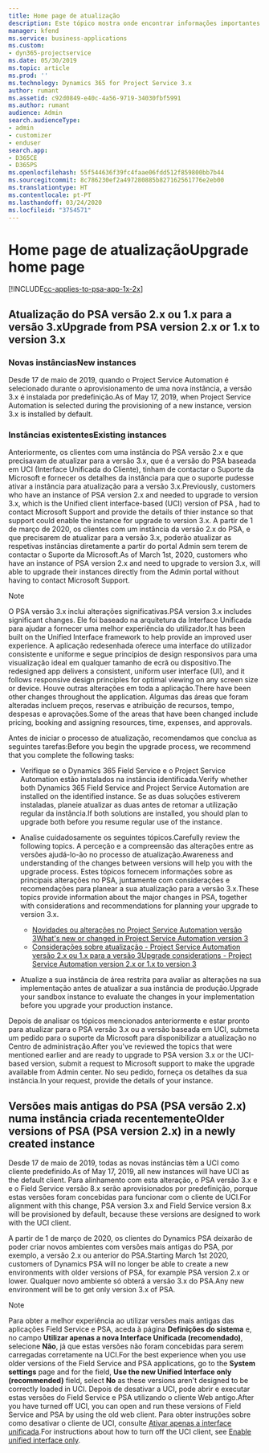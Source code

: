 ```yaml
---
title: Home page de atualização
description: Este tópico mostra onde encontrar informações importantes sobre os recursos novos e alterados no Dynamics 365 Project Service Automation e o processo de atualização para a versão mais recente.
manager: kfend
ms.service: business-applications
ms.custom:
- dyn365-projectservice
ms.date: 05/30/2019
ms.topic: article
ms.prod: ''
ms.technology: Dynamics 365 for Project Service 3.x
author: rumant
ms.assetid: c92d0849-e40c-4a56-9719-34030fbf5991
ms.author: rumant
audience: Admin
search.audienceType:
- admin
- customizer
- enduser
search.app:
- D365CE
- D365PS
ms.openlocfilehash: 55f544636f39fc4faae06fdd512f859800bb7b44
ms.sourcegitcommit: 8c786230ef2a497280885b827162561776e2eb00
ms.translationtype: HT
ms.contentlocale: pt-PT
ms.lasthandoff: 03/24/2020
ms.locfileid: "3754571"
---
```

# <a name="upgrade-home-page"></a><span data-ttu-id="b52fd-103">Home page de atualização</span><span class="sxs-lookup"><span data-stu-id="b52fd-103">Upgrade home page</span></span>

[!INCLUDE[cc-applies-to-psa-app-1x-2x](../includes/cc-applies-to-psa-app-1x-2x.md)]

## <a name="upgrade-from-psa-version-2x-or-1x-to-version-3x"></a><span data-ttu-id="b52fd-104">Atualização do PSA versão 2.x ou 1.x para a versão 3.x</span><span class="sxs-lookup"><span data-stu-id="b52fd-104">Upgrade from PSA version 2.x or 1.x to version 3.x</span></span>

### <a name="new-instances"></a><span data-ttu-id="b52fd-105">Novas instâncias</span><span class="sxs-lookup"><span data-stu-id="b52fd-105">New instances</span></span>

<span data-ttu-id="b52fd-106">Desde 17 de maio de 2019, quando o Project Service Automation é selecionado durante o aprovisionamento de uma nova instância, a versão 3.x é instalada por predefinição.</span><span class="sxs-lookup"><span data-stu-id="b52fd-106">As of May 17, 2019, when Project Service Automation is selected during the provisioning of a new instance, version 3.x is installed by default.</span></span>

### <a name="existing-instances"></a><span data-ttu-id="b52fd-107">Instâncias existentes</span><span class="sxs-lookup"><span data-stu-id="b52fd-107">Existing instances</span></span>

<span data-ttu-id="b52fd-108">Anteriormente, os clientes com uma instância do PSA versão 2.x e que precisavam de atualizar para a versão 3.x, que é a versão do PSA baseada em UCI (Interface Unificada do Cliente), tinham de contactar o Suporte da Microsoft e fornecer os detalhes da instância para que o suporte pudesse ativar a instância para atualização para a versão 3.x.</span><span class="sxs-lookup"><span data-stu-id="b52fd-108">Previously, customers who have an instance of PSA version 2.x and needed to upgrade to version 3.x, which is the Unified client interface-based (UCI) version of PSA , had to contact Microsoft Support and provide the details of thier instance so that support could enable the instance for upgrade to version 3.x.</span></span> <span data-ttu-id="b52fd-109">A partir de 1 de março de 2020, os clientes com um instância da versão 2.x do PSA, e que precisarem de atualizar para a versão 3.x, poderão atualizar as respetivas instâncias diretamente a partir do portal Admin sem terem de contactar o Suporte da Microsoft.</span><span class="sxs-lookup"><span data-stu-id="b52fd-109">As of March 1st, 2020, customers who have an instance of PSA version 2.x and need to upgrade to version 3.x, will able to upgrade their instances directly from the Admin portal without having to contact Microsoft Support.</span></span>  

> [!NOTE]
> <span data-ttu-id="b52fd-110">O PSA versão 3.x inclui alterações significativas.</span><span class="sxs-lookup"><span data-stu-id="b52fd-110">PSA version 3.x includes significant changes.</span></span> <span data-ttu-id="b52fd-111">Ele foi baseado na arquitetura da Interface Unificada para ajudar a fornecer uma melhor experiência do utilizador.</span><span class="sxs-lookup"><span data-stu-id="b52fd-111">It has been built on the Unified Interface framework to help provide an improved user experience.</span></span> <span data-ttu-id="b52fd-112">A aplicação redesenhada oferece uma interface do utilizador consistente e uniforme e segue princípios de design responsivos para uma visualização ideal em qualquer tamanho de ecrã ou dispositivo.</span><span class="sxs-lookup"><span data-stu-id="b52fd-112">The redesigned app delivers a consistent, uniform user interface (UI), and it follows responsive design principles for optimal viewing on any screen size or device.</span></span> <span data-ttu-id="b52fd-113">Houve outras alterações em toda a aplicação.</span><span class="sxs-lookup"><span data-stu-id="b52fd-113">There have been other changes throughout the application.</span></span> <span data-ttu-id="b52fd-114">Algumas das áreas que foram alteradas incluem preços, reservas e atribuição de recursos, tempo, despesas e aprovações.</span><span class="sxs-lookup"><span data-stu-id="b52fd-114">Some of the areas that have been changed include pricing, booking and assigning resources, time, expenses, and approvals.</span></span>

<span data-ttu-id="b52fd-115">Antes de iniciar o processo de atualização, recomendamos que conclua as seguintes tarefas:</span><span class="sxs-lookup"><span data-stu-id="b52fd-115">Before you begin the upgrade process, we recommend that you complete the following tasks:</span></span>

- <span data-ttu-id="b52fd-116">Verifique se o Dynamics 365 Field Service e o Project Service Automation estão instalados na instância identificada.</span><span class="sxs-lookup"><span data-stu-id="b52fd-116">Verify whether both Dynamics 365 Field Service and Project Service Automation are installed on the identified instance.</span></span> <span data-ttu-id="b52fd-117">Se as duas soluções estiverem instaladas, planeie atualizar as duas antes de retomar a utilização regular da instância.</span><span class="sxs-lookup"><span data-stu-id="b52fd-117">If both solutions are installed, you should plan to upgrade both before you resume regular use of the instance.</span></span>
- <span data-ttu-id="b52fd-118">Analise cuidadosamente os seguintes tópicos.</span><span class="sxs-lookup"><span data-stu-id="b52fd-118">Carefully review the following topics.</span></span> <span data-ttu-id="b52fd-119">A perceção e a compreensão das alterações entre as versões ajudá-lo-ão no processo de atualização.</span><span class="sxs-lookup"><span data-stu-id="b52fd-119">Awareness and understanding of the changes between versions will help you with the upgrade process.</span></span> <span data-ttu-id="b52fd-120">Estes tópicos fornecem informações sobre as principais alterações no PSA, juntamente com considerações e recomendações para planear a sua atualização para a versão 3.x.</span><span class="sxs-lookup"><span data-stu-id="b52fd-120">These topics provide information about the major changes in PSA, together with considerations and recommendations for planning your upgrade to version 3.x.</span></span>

    - [<span data-ttu-id="b52fd-121">Novidades ou alterações no Project Service Automation versão 3</span><span class="sxs-lookup"><span data-stu-id="b52fd-121">What's new or changed in Project Service Automation version 3</span></span>](whats-new-changed-v3.md)
    - [<span data-ttu-id="b52fd-122">Considerações sobre atualização - Project Service Automation versão 2.x ou 1.x para a versão 3</span><span class="sxs-lookup"><span data-stu-id="b52fd-122">Upgrade considerations - Project Service Automation version 2.x or 1.x to version 3</span></span>](upgrade-v3.md)

- <span data-ttu-id="b52fd-123">Atualize a sua instância de área restrita para avaliar as alterações na sua implementação antes de atualizar a sua instância de produção.</span><span class="sxs-lookup"><span data-stu-id="b52fd-123">Upgrade your sandbox instance to evaluate the changes in your implementation before you upgrade your production instance.</span></span>

<span data-ttu-id="b52fd-124">Depois de analisar os tópicos mencionados anteriormente e estar pronto para atualizar para o PSA versão 3.x ou a versão baseada em UCI, submeta um pedido para o suporte da Microsoft para disponibilizar a atualização no Centro de administração.</span><span class="sxs-lookup"><span data-stu-id="b52fd-124">After you've reviewed the topics that were mentioned earlier and are ready to upgrade to PSA version 3.x or the UCI-based version, submit a request to Microsoft support to make the upgrade available from Admin center.</span></span> <span data-ttu-id="b52fd-125">No seu pedido, forneça os detalhes da sua instância.</span><span class="sxs-lookup"><span data-stu-id="b52fd-125">In your request, provide the details of your instance.</span></span>

## <a name="older-versions-of-psa-psa-version-2x-in-a-newly-created-instance"></a><span data-ttu-id="b52fd-126">Versões mais antigas do PSA (PSA versão 2.x) numa instância criada recentemente</span><span class="sxs-lookup"><span data-stu-id="b52fd-126">Older versions of PSA (PSA version 2.x) in a newly created instance</span></span>

<span data-ttu-id="b52fd-127">Desde 17 de maio de 2019, todas as novas instâncias têm a UCI como cliente predefinido.</span><span class="sxs-lookup"><span data-stu-id="b52fd-127">As of May 17, 2019, all new instances will have UCI as the default client.</span></span> <span data-ttu-id="b52fd-128">Para alinhamento com esta alteração, o PSA versão 3.x e e o Field Service versão 8.x serão aprovisionados por predefinição, porque estas versões foram concebidas para funcionar com o cliente de UCI.</span><span class="sxs-lookup"><span data-stu-id="b52fd-128">For alignment with this change, PSA version 3.x and Field Service version 8.x will be provisioned by default, because these versions are designed to work with the UCI client.</span></span>

<span data-ttu-id="b52fd-129">A partir de 1 de março de 2020, os clientes do Dynamics PSA deixarão de poder criar novos ambientes com versões mais antigas do PSA, por exemplo, a versão 2.x ou anterior do PSA.</span><span class="sxs-lookup"><span data-stu-id="b52fd-129">Starting March 1st 2020, customers of Dynamics PSA will no longer be able to create a new environments with older versions of PSA, for example PSA version 2.x or lower.</span></span> <span data-ttu-id="b52fd-130">Qualquer novo ambiente só obterá a versão 3.x do PSA.</span><span class="sxs-lookup"><span data-stu-id="b52fd-130">Any new environment will be to get only version 3.x of PSA.</span></span>

> [!NOTE]
> <span data-ttu-id="b52fd-131">Para obter a melhor experiência ao utilizar versões mais antigas das aplicações Field Service e PSA, aceda à página **Definições do sistema** e, no campo **Utilizar apenas a nova Interface Unificada (recomendado)**, selecione **Não**, já que estas versões não foram concebidas para serem carregadas corretamente na UCI.</span><span class="sxs-lookup"><span data-stu-id="b52fd-131">For the best experience when you use older versions of the Field Service and PSA applications, go to the **System settings** page and for the field, **Use the new Unified Interface only (recommended)** field, select **No** as these versions aren't designed to be correctly loaded in UCI.</span></span> <span data-ttu-id="b52fd-132">Depois de desativar a UCI, pode abrir e executar estas versões do Field Service e PSA utilizando o cliente Web antigo.</span><span class="sxs-lookup"><span data-stu-id="b52fd-132">After you have turned off UCI, you can open and run these versions of Field Service and PSA by using the old web client.</span></span> <span data-ttu-id="b52fd-133">Para obter instruções sobre como desativar o cliente de UCI, consulte [Ativar apenas a interface unificada](../admin/enable-unified-interface-only.md).</span><span class="sxs-lookup"><span data-stu-id="b52fd-133">For instructions about how to turn off the UCI client, see [Enable unified interface only](../admin/enable-unified-interface-only.md).</span></span>
